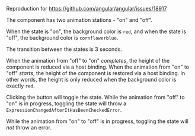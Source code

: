 Reproduction for https://github.com/angular/angular/issues/18917

The component has two animation stations - "on" and "off".

When the state is "on", the background color is `red`, and when the state is "off", the background color is `cornflowerblue`.

The transition between the states is 3 seconds.

When the animation from "off" to "on" _completes_, the height of the component is reduced via a host binding. When the animation from "on" to "off" _starts_, the height of the component is restored via a host binding. In other words, the height is only reduced when the background color is exactly `red`.

Clicking the button will toggle the state. While the animation from "off" to "on" is in progress, toggling the state will throw a `ExpressionChangedAfterItHasBeenCheckedError`.

While the animation from "on" to "off" is in progress, toggling the state will _not_ throw an error.
